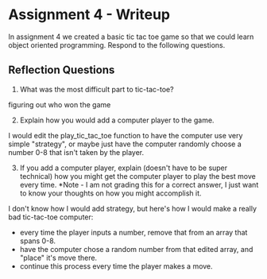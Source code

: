 # Assignment 4 - Writeup

In assignment 4 we created a basic tic tac toe game so that we could learn object oriented programming. Respond to the following questions.

## Reflection Questions

1. What was the most difficult part to tic-tac-toe?

figuring out who won the game

2. Explain how you would add a computer player to the game.

I would edit the play_tic_tac_toe function to have the computer use very simple "strategy", or maybe just have the computer randomly choose a number 0-8 that isn't taken by the player. 

3. If you add a computer player, explain (doesn't have to be super technical) how you might get the computer player to play the best move every time. *Note - I am not grading this for a correct answer, I just want to know your thoughts on how you might accomplish it.

I don't know how I would add strategy, but here's how I would make a really bad tic-tac-toe computer:

- every time the player inputs a number, remove that from an array that spans 0-8. 
- have the computer chose a random number from that edited array, and "place" it's move there. 
- continue this process every time the player makes a move.
